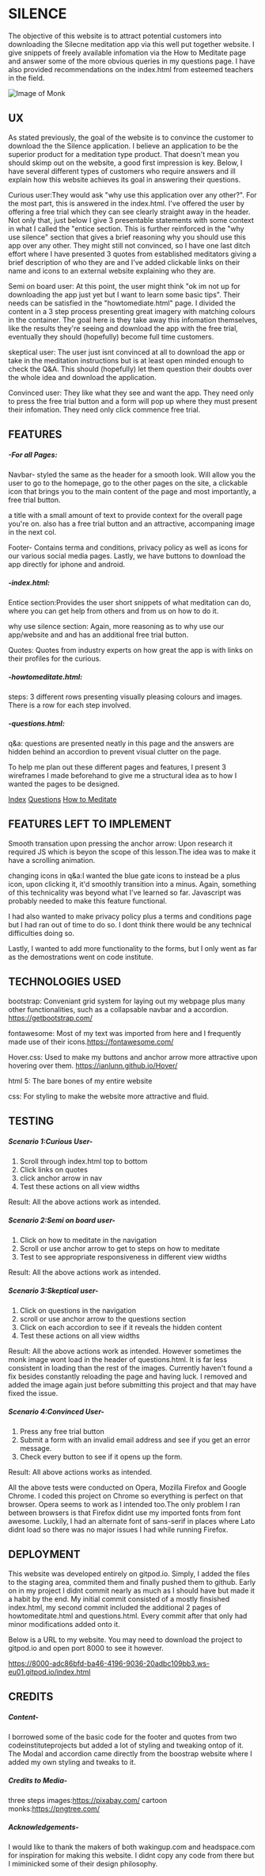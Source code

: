 # SILENCE 

The objective of this website is to attract potential customers into downloading the Silecne meditation app via this well put together website. I give snippets of freely available infomation via the How to Meditate page and answer some of the more obvious queries in my questions page. I have also provided recommendations on the index.html from esteemed teachers in the field.

![Image of Monk](assets/images/monk2.png)

## UX

As stated previously, the goal of the website is to convince the customer to download the the Silence application. I believe an application to be the superior product for a meditation type product. That doesn't mean you should skimp out on the website, a good first impression is key. Below, I have several different types of customers who require answers and ill explain how this website achieves its goal in answering their questions.

Curious user:They would ask "why use this application over any other?". For the most part, this is answered in the index.html. I've offered the user by offering a free trial which they can see clearly straight away in the header. Not only that, just below I give 3 presentable statements with some context in what I called the "entice section. This is further reinforced in the "why use silence" section that gives a brief reasoning why you should use this app over any other. They might still not convinced, so I have one last ditch effort where I have presented 3 quotes from established meditators giving a brief description of who they are and I've added clickable links on their name and icons to an external website explaining who they are.

Semi on board user: At this point, the user might think "ok im not up for downloading the app just yet but I want to learn some basic tips". Their needs can be satisfied in the "howtomediate.html" page. I divided the content in a 3 step process presenting great imagery with matching colours in the container. The goal here is they take away this infomation themselves, like the results they're seeing and download the app with the free trial, eventually they should (hopefully) become full time customers.

skeptical user: The user just isnt convinced at all to download the app or take in the meditation instructions but is at least open minded enough to check the Q&A. This should (hopefully) let them question their doubts over the whole idea and download the application.

Convinced user: They like what they see and want the app. They need only to press the free trial button and a form will pop up where they must present their infomation. They need only click commence free trial.

## FEATURES

 ##### -For all Pages:

Navbar- styled the same as the header for a smooth look. Will allow you the user to go to the homepage, go to the other pages on the site, a clickable icon that brings you to the main content of the page and most importantly, a free trial button.

a title with a small amount of text to provide context for the overall page you're on. also has a free trial button and an attractive, accompaning image in the next col.

Footer- Contains terma and conditions, privacy policy as well as icons for our various social media pages. Lastly, we have buttons to download the app directly for iphone and android.

##### -index.html:

Entice section:Provides the user short snippets of what meditation can do, where you can get help from others and from us on how to do it.

why use silence section: Again, more reasoning as to why use our app/website and and has an additional free trial button.

Quotes: Quotes from industry experts on how great the app is with links on their profiles for the curious.

##### -howtomeditate.html:

steps: 3 different rows presenting visually pleasing colours and images. There is a row for each step involved.

##### -questions.html:

q&a: questions are presented neatly in this page and the answers are hidden behind an accordion to prevent visual clutter on the page.



To help me plan out these different pages and features, I present 3 wireframes I made beforehand to give me a structural idea as to how I wanted the pages to be designed.

[Index](https://wireframe.cc/pro/pp/4b09977a1319776)
[Questions](https://wireframe.cc/lv90Bh)
[How to Meditate](https://wireframepro.mockflow.com/editor.jsp?editor=on&bgcolor=white&perm=Create&ptitle=silence&category=bootstrap4&projectid=Mdd152ebd34bd1c66bbf684533b4891541587576761474&publicid=7c25f576ee27457ea932b86fdfb31d7a#/page/d20cc7e320894f6b8cf9183729f00edc)


## FEATURES LEFT TO IMPLEMENT

Smooth transation upon pressing the anchor arrow: Upon research it required JS which is beyon the scope of this lesson.The idea was to make it have a scrolling animation.

changing icons in q&a:I wanted the blue gate icons to instead be a plus icon, upon clicking it, it'd smoothly transition into a minus. Again, something of this technicality was beyond what I've learned so far. Javascript was probably needed to make this feature functional.

I had also wanted to make privacy policy plus a terms and conditions page but I had ran out of time to do so. I dont think there would be any technical difficulties doing so.

Lastly, I wanted to add more functionality to the forms, but I only went as far as the demostrations went on code institute.

 ## TECHNOLOGIES USED

 bootstrap: Conveniant grid system for laying out my webpage plus many other functionalities, such as a collapsable navbar and a accordion. https://getbootstrap.com/

fontawesome: Most of my text was imported from here and I frequently made use of their icons.https://fontawesome.com/

Hover.css: Used to make my buttons and anchor arrow more attractive upon hovering over them. https://ianlunn.github.io/Hover/

html 5: The bare bones of my entire website

css: For styling to make the website more attractive and fluid.

## TESTING

##### Scenario 1:Curious User-

1. Scroll through index.html top to bottom
2. Click links on quotes
3. click anchor arrow in nav
4. Test these actions on all view widths

Result: All the above actions work as intended.

##### Scenario 2:Semi on board user-

1. Click on how to meditate in the navigation
2. Scroll or use anchor arrow to get to steps on how to meditate
3. Test to see appropriate responsiveness in different view widths

Result: All the above actions work as intended.

##### Scenario 3:Skeptical user-

1. Click on questions in the navigation
2. scroll or use anchor arrow to the questions section
3. Click on each accordion to see if it reveals the hidden content
4. Test these actions on all view widths

Result: All the above actions work as intended. However sometimes the monk image wont load in the header of questions.html. It is far less consistent in loading than the rest of the images. Currently haven't found a fix besides constantly reloading the page and having luck. I removed and added the image again just before submitting this project and that may have fixed the issue.

##### Scenario 4:Convinced User-

1. Press any free trial button
2. Submit a form with an invalid email address and see if you get an error message.
3. Check every button to see if it opens up the form.

Result: All above actions works as intended.


All the above tests were conducted on Opera, Mozilla Firefox and Google Chrome. I coded this project on Chrome so everything is perfect on that browser. Opera seems to work as I intended too.The only problem I ran between browsers is that Firefox didnt use my imported fonts from font awesome. Luckily, I had an alternate font of sans-serif in places where Lato didnt load so there was no major issues I had while running Firefox.


## DEPLOYMENT

This website was developed entirely on gitpod.io. Simply, I added the files to the staging area, commited them and finally pushed them to github. Early on in my project I didnt commit nearly as much as I should have but made it a habit by the end. My initial commit consisted of a mostly finsished index.html, my second commit included the additional 2 pages of howtomeditate.html and    questions.html. Every commit after that only had minor modifications added onto it.

Below is a URL to my website. You may need to download the project to gitpod.io and open port 8000 to see it however.

https://8000-adc86bfd-ba46-4196-9036-20adbc109bb3.ws-eu01.gitpod.io/index.html

 ## CREDITS

##### Content-

 I borrowed some of the basic code for the footer and quotes from two codeinstituteprojects but added a lot of styling and tweaking ontop of it. The Modal and accordion came directly from the boostrap website where I added my own styling and tweaks to it.

 ##### Credits to Media-

three steps images:https://pixabay.com/
cartoon monks:https://pngtree.com/

##### Acknowledgements-

 I would like to thank the makers of both wakingup.com and headspace.com for inspiration for making this website. I didnt copy any code from there but I miminicked some of their design philosophy.

